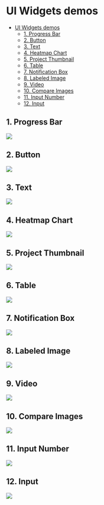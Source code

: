 # UI Widgets demos

- [UI Widgets demos](#ui-widgets-demos)
  - [1. Progress Bar](#1-progress-bar)
  - [2. Button](#2-button)
  - [3. Text](#3-text)
  - [4. Heatmap Chart](#4-heatmap-chart)
  - [5. Project Thumbnail](#5-project-thumbnail)
  - [6. Table](#6-table)
  - [7. Notification Box](#7-notification-box)
  - [8. Labeled Image](#8-labeled-image)
  - [9. Video](#9-video)
  - [10. Compare Images](#10-compare-images)
  - [11. Input Number](#11-input-number)
  - [12. Input](#12-input)

## 1. Progress Bar

<img src="https://user-images.githubusercontent.com/48913536/184925928-c035b6bd-6716-4080-9fac-d01967b01126.png">

## 2. Button

<img src="https://user-images.githubusercontent.com/48913536/184925932-732c1efe-6db1-421b-a91d-8ae73926dc57.png">

 ## 3. Text

<img src="https://user-images.githubusercontent.com/48913536/184932042-5167b4ab-a86d-4c59-90c9-999b99d40b61.png">

## 4. Heatmap Chart

<img src="https://user-images.githubusercontent.com/48913536/185384770-3ef23d98-5afa-469d-a402-6d5650cc5aa5.png">

## 5. Project Thumbnail

<img src="https://user-images.githubusercontent.com/48913536/185097431-11228041-48be-4dab-9cf0-58c6bafebe71.png">

## 6. Table

<img src="https://user-images.githubusercontent.com/48913536/185152805-453970ab-9e44-4468-bf9d-0ef6160b6e77.png">

 ## 7. Notification Box

<img src="https://user-images.githubusercontent.com/48913536/185111011-e325e6a3-d0ab-4f35-b5ed-144d080c2550.png">

## 8. Labeled Image

<img src="https://user-images.githubusercontent.com/48913536/185367681-f00b42aa-c73a-42cd-b366-cffa91e83242.png">

## 9. Video

<img src="https://user-images.githubusercontent.com/48913536/189709853-a7553a70-d4d0-413a-9b55-9e4d483804ba.png">

## 10. Compare Images

<img src="https://user-images.githubusercontent.com/48913536/189123021-9ebaeb67-9262-46b4-aaea-7f5a9de2f7c8.png">

## 11. Input Number

<img src="https://user-images.githubusercontent.com/48913536/189334399-d71095a3-ae34-4685-a868-fb7a332cca90.png">

## 12. Input

<img src="https://user-images.githubusercontent.com/48913536/189709892-66d5d27d-774d-4db0-bdbd-41c229be6ba3.png">
